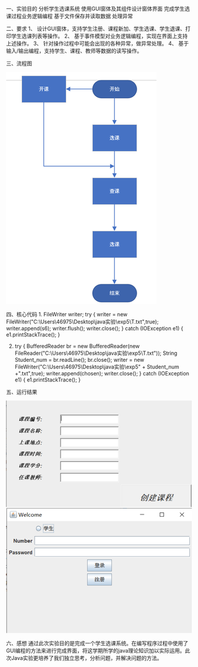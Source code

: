 一、实验目的
分析学生选课系统
使用GUI窗体及其组件设计窗体界面
完成学生选课过程业务逻辑编程
基于文件保存并读取数据
处理异常

二、要求
1、	设计GUI窗体，支持学生注册、课程新加、学生选课、学生退课、打印学生选课列表等操作。
2、	基于事件模型对业务逻辑编程，实现在界面上支持上述操作。
3、	针对操作过程中可能会出现的各种异常，做异常处理。
4、	基于输入/输出编程，支持学生、课程、教师等数据的读写操作。

三、流程图

![](https://github.com/LIUCHANGYOU6/liu/blob/master/1.png)

四、核心代码
1.
   FileWriter writer;
	        try {
	            writer = new FileWriter("C:\\Users\\46975\\Desktop\\java实验\\exp5\\T.txt",true);
	            writer.append(s6); 
	            writer.flush();
	            writer.close();
	        } catch (IOException e1) {
	            e1.printStackTrace();
	        }
          
2.
      try {
		  BufferedReader br = new BufferedReader(new FileReader("C:\\Users\\46975\\Desktop\\java实验\\exp5\\T.txt"));
		    String Student_num = br.readLine();
		    br.close();
		    writer = new FileWriter("C:\\Users\\46975\\Desktop\\java实验\\exp5" + Student_num +".txt",true);		                    writer.append(chosen); 
		    writer.close();
           } catch (IOException e1) {
		            e1.printStackTrace();
		        }
			
			
五、运行结果

![](https://github.com/LIUCHANGYOU6/liu/blob/master/3.png)
![](https://github.com/LIUCHANGYOU6/liu/blob/master/2.png)

六、感想
通过此次实验目的是完成一个学生选课系统。在编写程序过程中使用了GUI编程的方法来进行完成界面，将这学期所学的java理论知识加以实际运用。此次Java实验更培养了我们独立思考，分析问题，并解决问题的方法。
